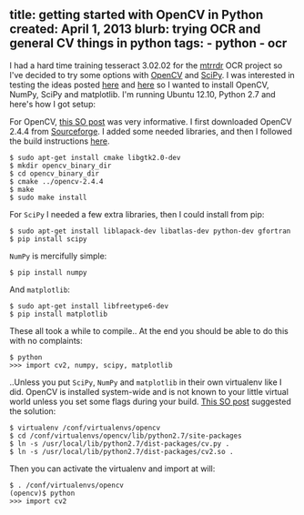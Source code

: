 title: getting started with OpenCV in Python
created: April 1, 2013
blurb: trying OCR and general CV things in python
tags:
    - python
    - ocr
---

I had a hard time training tesseract 3.02.02 for the [mtrrdr](/mtrrdr) OCR project
so I've decided to try some options with 
[OpenCV](http://opencv.org/) and [SciPy](http://www.scipy.org/).
I was interested in testing the ideas posted [here](http://stackoverflow.com/questions/9413216/simple-digit-recognition-ocr-in-opencv-python)
and [here](http://opencvpython.blogspot.com/2012/12/k-means-clustering-2-working-with-scipy.html)
so I wanted to install OpenCV, NumPy, SciPy and matplotlib.
I'm running Ubuntu 12.10, Python 2.7 and here's how I got setup:

For OpenCV, [this SO post](http://stackoverflow.com/a/9620295/232638)
was very informative.
I first downloaded OpenCV 2.4.4 from [Sourceforge](http://sourceforge.net/projects/opencvlibrary/files/opencv-unix/).
I added some needed libraries, and then I followed the build instructions
[here](http://docs.opencv.org/doc/tutorials/introduction/linux_install/linux_install.html#linux-installation).

    $ sudo apt-get install cmake libgtk2.0-dev
    $ mkdir opencv_binary_dir
    $ cd opencv_binary_dir
    $ cmake ../opencv-2.4.4
    $ make
    $ sudo make install

For `SciPy` I needed a few extra libraries, then I could install from pip:

    $ sudo apt-get install liblapack-dev libatlas-dev python-dev gfortran
    $ pip install scipy

`NumPy` is mercifully simple:

    $ pip install numpy

And `matplotlib`:

    $ sudo apt-get install libfreetype6-dev
    $ pip install matplotlib

These all took a while to compile..
At the end you should be able to do this with no complaints:

    $ python
    >>> import cv2, numpy, scipy, matplotlib

..Unless you put `SciPy`, `NumPy` and `matplotlib` in their own virtualenv like I did.
OpenCV is installed system-wide and is not known to your little virtual world
unless you set some flags during your build.
[This SO post](http://stackoverflow.com/a/12043136/232638) suggested the solution:

    $ virtualenv /conf/virtualenvs/opencv
    $ cd /conf/virtualenvs/opencv/lib/python2.7/site-packages
    $ ln -s /usr/local/lib/python2.7/dist-packages/cv.py .
    $ ln -s /usr/local/lib/python2.7/dist-packages/cv2.so .

Then you can activate the virtualenv and import at will:

    $ . /conf/virtualenvs/opencv
    (opencv)$ python
    >>> import cv2
